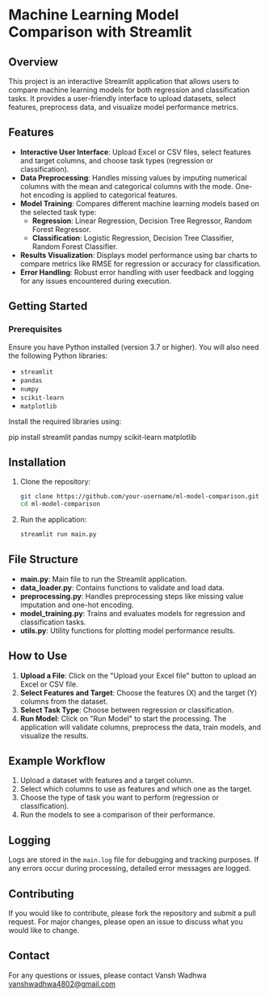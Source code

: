 # Machine Learning Model Comparison with Streamlit

## Overview

This project is an interactive Streamlit application that allows users to compare machine learning models for both regression and classification tasks. It provides a user-friendly interface to upload datasets, select features, preprocess data, and visualize model performance metrics.

## Features

- **Interactive User Interface**: Upload Excel or CSV files, select features and target columns, and choose task types (regression or classification).
- **Data Preprocessing**: Handles missing values by imputing numerical columns with the mean and categorical columns with the mode. One-hot encoding is applied to categorical features.
- **Model Training**: Compares different machine learning models based on the selected task type:
  - **Regression**: Linear Regression, Decision Tree Regressor, Random Forest Regressor.
  - **Classification**: Logistic Regression, Decision Tree Classifier, Random Forest Classifier.
- **Results Visualization**: Displays model performance using bar charts to compare metrics like RMSE for regression or accuracy for classification.
- **Error Handling**: Robust error handling with user feedback and logging for any issues encountered during execution.

## Getting Started

### Prerequisites

Ensure you have Python installed (version 3.7 or higher). You will also need the following Python libraries:

- `streamlit`
- `pandas`
- `numpy`
- `scikit-learn`
- `matplotlib`

Install the required libraries using:


pip install streamlit pandas numpy scikit-learn matplotlib

## Installation

1. Clone the repository:
    ```bash
    git clone https://github.com/your-username/ml-model-comparison.git
    cd ml-model-comparison
    ```

2. Run the application:
    ```bash
    streamlit run main.py
    ```

## File Structure

- **main.py**: Main file to run the Streamlit application.
- **data_loader.py**: Contains functions to validate and load data.
- **preprocessing.py**: Handles preprocessing steps like missing value imputation and one-hot encoding.
- **model_training.py**: Trains and evaluates models for regression and classification tasks.
- **utils.py**: Utility functions for plotting model performance results.

## How to Use

1. **Upload a File**: Click on the "Upload your Excel file" button to upload an Excel or CSV file.
2. **Select Features and Target**: Choose the features (X) and the target (Y) columns from the dataset.
3. **Select Task Type**: Choose between regression or classification.
4. **Run Model**: Click on "Run Model" to start the processing. The application will validate columns, preprocess the data, train models, and visualize the results.

## Example Workflow

1. Upload a dataset with features and a target column.
2. Select which columns to use as features and which one as the target.
3. Choose the type of task you want to perform (regression or classification).
4. Run the models to see a comparison of their performance.

## Logging

Logs are stored in the `main.log` file for debugging and tracking purposes. If any errors occur during processing, detailed error messages are logged.

## Contributing

If you would like to contribute, please fork the repository and submit a pull request. For major changes, please open an issue to discuss what you would like to change.



## Contact

For any questions or issues, please contact
Vansh Wadhwa 
vanshwadhwa4802@gmail.com

```bash
